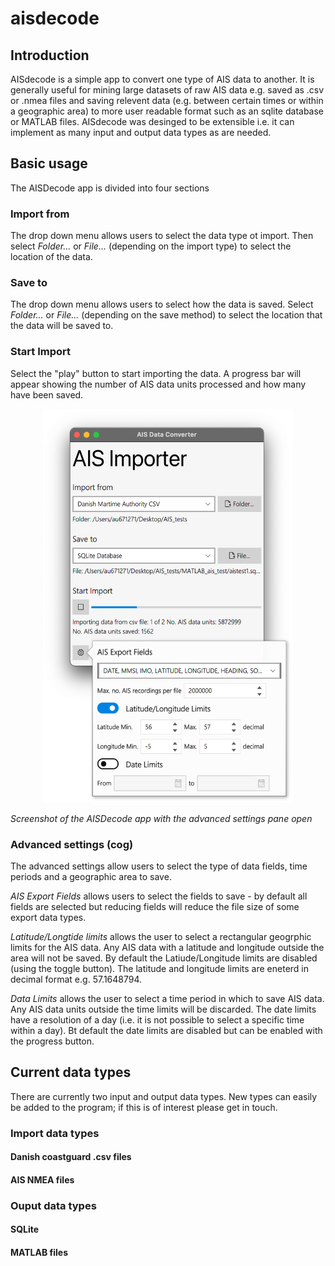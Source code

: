 # aisdecode

## Introduction
AISdecode is a simple app to convert one type of AIS data to another. It is generally useful for mining large datasets of raw AIS data e.g. saved as .csv or .nmea files and saving relevent data (e.g. between certain times or within a geographic area) to more user readable format such as an sqlite database or MATLAB files. AISdecode was desinged to be extensible i.e. it can implement as many input and output data types as are needed. 

## Basic usage

The AISDecode app is divided into four sections

### Import from
The drop down menu allows users to select the data type ot import. Then select _Folder..._ or _File..._ (depending on the import type) to select the location of the data. 

### Save to
The drop down menu allows users to select how the data is saved. Select _Folder..._ or _File..._ (depending on the save method) to select the location that the data will be saved to. 

### Start Import
Select the "play" button to start importing the data. A progress bar will appear showing the number of AIS data units processed and how many have been saved. 

<p align="center">
  <img width="400" height="630" src = "resources/aisdecode_screenshot.png">
</p>

_Screenshot of the AISDecode app with the advanced settings pane open_

### Advanced settings (cog)
The advanced settings allow users to select the type of data fields, time periods and a geographic area to save. 

_AIS Export Fields_ allows users to select the fields to save - by default all fields are selected but reducing fields will reduce the file size of some export data types. 

_Latitude/Longtide limits_ allows the user to select a rectangular geogrphic limits for the AIS data. Any AIS data with a latitude and longitude outside the area will not be saved. By default the Latiude/Longitude limits are disabled (using the toggle button). The latitude and longitude limits are eneterd in decimal format e.g. 57.1648794. 

_Data Limits_ allows the user to select a time period in which to save AIS data. Any AIS data units outside the time limits will be discarded. The date limits have a resolution of a day (i.e. it is not possible to select a specific time within a day). Bt default the date limits are disabled but can be enabled with the progress button. 


## Current data types

There are currently two input and output data types. New types can easily be added to the program; if this is of interest please get in touch. 

### Import data types 

#### Danish coastguard .csv files

#### AIS NMEA files

### Ouput data types

#### SQLite

#### MATLAB files





